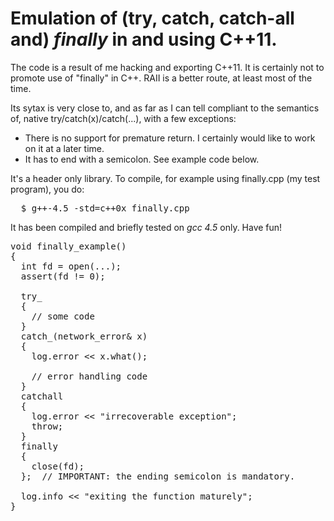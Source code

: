 Emulation of (try, catch, catch-all and) *finally* in and using C++11.
================================

The code is a result of me hacking and exporting C++11. It is certainly not to promote use of "finally" in C++. RAII is a better route, at least most of the time.

Its sytax is very close to, and as far as I can tell compliant to the semantics of, native try/catch(x)/catch(...), with a few exceptions:

* There is no support for premature return. I certainly would like to work on it at a later time.
* It has to end with a semicolon. See example code below.

It's a header only library. To compile, for example using finally.cpp (my test program), you do:
<pre>
  $ g++-4.5 -std=c++0x finally.cpp
</pre>

It has been compiled and briefly tested on *gcc 4.5* only. Have fun!

<pre>
void finally_example()
{
  int fd = open(...);
  assert(fd != 0);

  try_
  {
    // some code
  }
  catch_(network_error& x)
  {
    log.error &lt;&lt; x.what();

    // error handling code
  }
  catchall
  {
    log.error &lt;&lt; "irrecoverable exception";
    throw;
  }
  finally
  {
    close(fd);
  };  // IMPORTANT: the ending semicolon is mandatory.
  
  log.info &lt;&lt; "exiting the function maturely";
}
</pre>